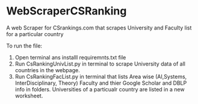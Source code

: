 # WebScraperCSRanking
A web Scraper for CSrankings.com that scrapes University and Faculty list for a particular country 


To run the file:
1. Open terminal ans installl requiremnts.txt file
2. Run CsRankingUnivList.py in terminal to scrape University data of all countries in the webpage. 
3. Run CsRankingFacList.py in terminal that lists Area wise (AI,Systems, InterDisciplinary, Theory) Faculty and thier Google Scholar and DBLP info in folders. Universities of a particualr country are listed  in a new worksheet.
